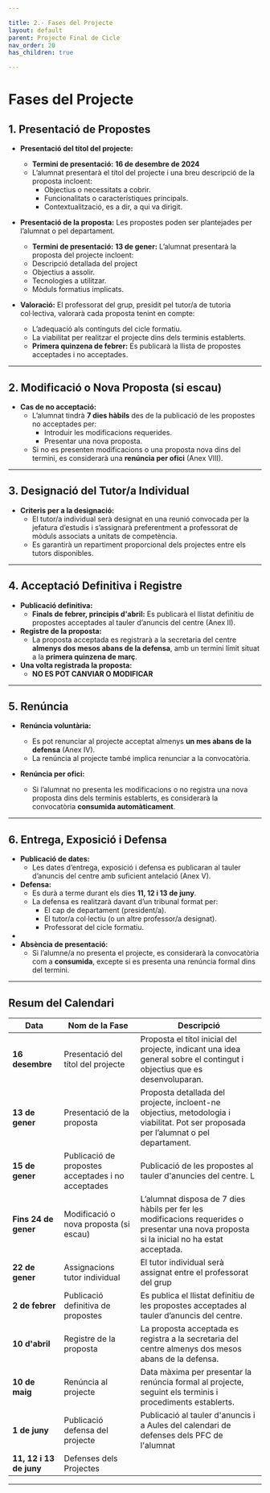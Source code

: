 ```yaml
---

title: 2.- Fases del Projecte
layout: default
parent: Projecte Final de Cicle
nav_order: 20
has_children: true

---
```


# Fases del Projecte 



## **1. Presentació de Propostes**

- **Presentació del títol del projecte:**  

  - **Termini de presentació:**  **16 de desembre de 2024**
  - L’alumnat presentarà el títol del projecte i una breu descripció de la proposta incloent:
    - Objectius o necessitats a cobrir.
    - Funcionalitats o característiques principals.
    - Contextualització, es a dir, a qui va dirigit.
  
- **Presentació de la proposta:** Les propostes poden ser plantejades per l’alumnat o pel departament.
    
  - **Termini de presentació:**   **13 de gener:** L’alumnat presentarà la proposta del projecte incloent:
   - Descripció detallada del project
   - Objectius a assolir.
   - Tecnologies a utilitzar.
   - Mòduls formatius implicats.

   
- **Valoració:** El professorat del grup, presidit pel tutor/a de tutoria col·lectiva, valorarà cada proposta tenint en compte:  
  - L’adequació als continguts del cicle formatiu.  
  - La viabilitat per realitzar el projecte dins dels terminis establerts.  
  - **Primera quinzena de febrer:** Es publicarà la llista de propostes acceptades i no acceptades.

---

## 2. **Modificació o Nova Proposta (si escau)**
- **Cas de no acceptació:**  
  - L’alumnat tindrà **7 dies hàbils** des de la publicació de les propostes no acceptades per:  
    - Introduir les modificacions requerides.  
    - Presentar una nova proposta.  
  - Si no es presenten modificacions o una proposta nova dins del termini, es considerarà una **renúncia per ofici** (Anex VIII).  

---

## 3. **Designació del Tutor/a Individual**
- **Criteris per a la designació:**  
  - El tutor/a individual serà designat en una reunió convocada per la jefatura d’estudis i s’assignarà preferentment a professorat de mòduls associats a unitats de competència.  
  - Es garantirà un repartiment proporcional dels projectes entre els tutors disponibles.  

---

## 4. **Acceptació Definitiva i Registre**
- **Publicació definitiva:**  
  - **Finals de febrer, principis d'abril:** Es publicarà el llistat definitiu de propostes acceptades al tauler d’anuncis del centre (Anex II).  
- **Registre de la proposta:**  
  - La proposta acceptada es registrarà a la secretaria del centre **almenys dos mesos abans de la defensa**, amb un termini límit situat a la **primera quinzena de març**.  
- **Una volta registrada la proposta:**  
  - **NO ES POT CANVIAR O MODIFICAR**

---

## 5. **Renúncia**
- **Renúncia voluntària:**  
  - Es pot renunciar al projecte acceptat almenys **un mes abans de la defensa** (Anex IV).  
  - La renúncia al projecte també implica renunciar a la convocatòria.  
  
- **Renúncia per ofici:**  
  - Si l’alumnat no presenta les modificacions o no registra una nova proposta dins dels terminis establerts, es considerarà la convocatòria **consumida automàticament**.

---

## 6. **Entrega, Exposició i Defensa**
- **Publicació de dates:**  
  - Les dates d’entrega, exposició i defensa es publicaran al tauler d’anuncis del centre amb suficient antelació (Anex V).  
- **Defensa:**  
  - Es durà a terme durant els dies **11, 12 i 13 de juny**.  
  - La defensa es realitzarà davant d’un tribunal format per:  
    - El cap de departament (president/a).    
    - El tutor/a col·lectiu (o un altre professor/a designat).
    - Professorat del cicle formatiu.
-   
- **Absència de presentació:**  
  - Si l’alumne/a no presenta el projecte, es considerarà la convocatòria com a **consumida**, excepte si es presenta una renúncia formal dins del termini.

---

## Resum del Calendari




| **Data**                     | **Nom de la Fase**                  | **Descripció**                                                                                                                                               |
|------------------------------|------------------------------------|-------------------------------------------------------------------------------------------------------------------------------------------------------------|
| **16 desembre**     | Presentació del títol del projecte | Proposta el títol inicial del projecte, indicant una idea general sobre el contingut i objectius que es desenvoluparan.                             |
| **13 de gener**       | Presentació de la proposta         | Proposta detallada del projecte, incloent-ne objectius, metodologia i viabilitat. Pot ser proposada per l’alumnat o pel departament.  |
| **15 de gener**     | Publicació de propostes acceptades i no acceptades | Publicació de les propostes al tauler d'anuncies del centre. L      |
| **Fins 24 de gener** | Modificació o nova proposta (si escau) | L’alumnat disposa de 7 dies hàbils per fer les modificacions requerides o presentar una nova proposta si la inicial no ha estat acceptada.                 |
| **22 de gener**             | Assignacions tutor individual | El tutor individual serà assignat entre el professorat del grup                                                                  |
| **2 de febrer**              | Publicació definitiva de propostes | Es publica el llistat definitiu de les propostes acceptades al tauler d’anuncis del centre.                                                                  |
| **10 d'abril**      | Registre de la proposta            | La proposta acceptada es registra a la secretaria del centre almenys dos mesos abans de la defensa.                                                         |
| **10 de maig**    | Renúncia al projecte               | Data màxima per presentar la renúncia formal al projecte, seguint els terminis i procediments establerts.                                             |
| **1 de juny**                   | Publicació defensa del projecte               | Publicació al tauler d'anuncis i a Aules del calendari de defenses dels PFC de l'alumnat |
| **11, 12 i 13  de juny**         | Defenses dels Projectes

---   



